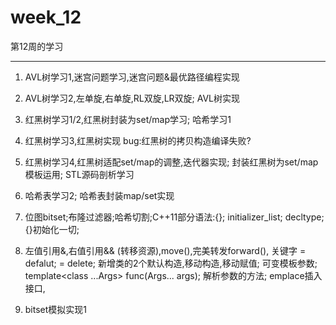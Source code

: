 # week_12
第12周的学习
***************
1. AVL树学习1,迷宫问题学习,迷宫问题&最优路径编程实现

2. AVL树学习2,左单旋,右单旋,RL双旋,LR双旋; AVL树实现

3. 红黑树学习1/2,红黑树封装为set/map学习; 哈希学习1

4. 红黑树学习3,红黑树实现  bug:红黑树的拷贝构造编译失败?

5. 红黑树学习4,红黑树适配set/map的调整,迭代器实现; 封装红黑树为set/map
模板运用; STL源码剖析学习

6. 哈希表学习2; 哈希表封装map/set实现

7. 位图bitset;布隆过滤器;哈希切割;C++11部分语法:{}; initializer_list; decltype; {}初始化一切;

8. 左值引用&,右值引用&& (转移资源),move(),完美转发forward<T>(), 
关键字 = defalut; = delete; 新增类的2个默认构造,移动构造,移动赋值;
可变模板参数; template<class ...Args> func(Args... args); 解析参数的方法; emplace插入接口,

9. bitset模拟实现1